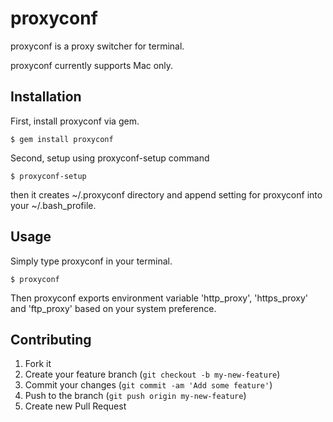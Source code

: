 # proxyconf

proxyconf is a proxy switcher for terminal.

proxyconf currently supports Mac only.

## Installation

First, install proxyconf via gem.

    $ gem install proxyconf

Second, setup using proxyconf-setup command

    $ proxyconf-setup

then it creates ~/.proxyconf directory and append setting for proxyconf into your ~/.bash_profile.

## Usage

Simply type proxyconf in your terminal.

    $ proxyconf

Then proxyconf exports environment variable 'http_proxy', 'https_proxy' and 'ftp_proxy' based on your system preference.

## Contributing

1. Fork it
2. Create your feature branch (`git checkout -b my-new-feature`)
3. Commit your changes (`git commit -am 'Add some feature'`)
4. Push to the branch (`git push origin my-new-feature`)
5. Create new Pull Request
